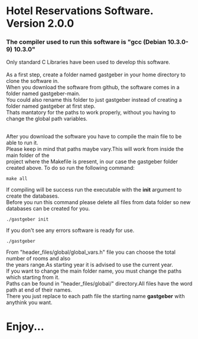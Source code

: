 # Hotel Reservations Software. Version 2.0.0
### The compiler used to run this software is "gcc (Debian 10.3.0-9) 10.3.0"
Only standard C Libraries have been used to develop this software.<br><br>
As a first step, create a folder named gastgeber in your home directory to clone the software in.<br>
When you download the software from github, the software comes in a folder named gastgeber-main.<br>
You could also rename this folder to just gastgeber instead of creating a folder named gastgeber at first step.<br>
Thats mantatory for the paths to work properly, without you having to change the global path variables.<br><br>

After you download the software you have to compile the main file to be able to run it.<br>
Please keep in mind that paths maybe vary.This will work from inside the main folder of the<br>
project where the Makefile is present, in our case the gastgeber folder created above.
To do so run the following command:
```
make all
```
If compiling will be success run the executable with the  **init**  argument to create the databases.<br>
Before you run this command please delete all files from data folder so new databases can be created for you.
```
./gastgeber init
```
If you don't see any errors software is ready for use.
```
./gastgeber
```
From "header_files/global/global_vars.h" file you can choose the total number of rooms and also<br>
the years range.As starting year it is advised to use the current year.<br>
If you want to change the main folder name, you must change the paths which starting from it.<br>
Paths can be found in "header_files/global/" directory.All files have the word path at end of their names.<br>
There you just replace to each path file the starting name **gastgeber** with anythink you want.<br>

# Enjoy...

